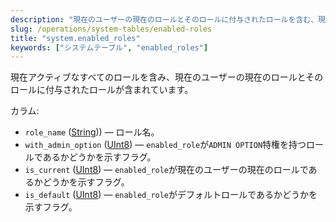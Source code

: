 ```yaml
---
description: "現在のユーザーの現在のロールとそのロールに付与されたロールを含む、現在アクティブなすべてのロールを含むシステムテーブル"
slug: /operations/system-tables/enabled-roles
title: "system.enabled_roles"
keywords: ["システムテーブル", "enabled_roles"]
---
```


現在アクティブなすべてのロールを含み、現在のユーザーの現在のロールとそのロールに付与されたロールが含まれています。

カラム:

- `role_name` ([String](../../sql-reference/data-types/string.md))) — ロール名。
- `with_admin_option` ([UInt8](../../sql-reference/data-types/int-uint.md#uint-ranges)) — `enabled_role`が`ADMIN OPTION`特権を持つロールであるかどうかを示すフラグ。
- `is_current` ([UInt8](../../sql-reference/data-types/int-uint.md#uint-ranges)) — `enabled_role`が現在のユーザーの現在のロールであるかどうかを示すフラグ。
- `is_default` ([UInt8](../../sql-reference/data-types/int-uint.md#uint-ranges)) — `enabled_role`がデフォルトロールであるかどうかを示すフラグ。
